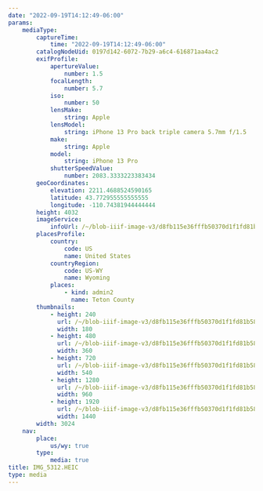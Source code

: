 ```yaml
---
date: "2022-09-19T14:12:49-06:00"
params:
    mediaType:
        captureTime:
            time: "2022-09-19T14:12:49-06:00"
        catalogNodeUid: 0197d142-6072-7b29-a6c4-616871aa4ac2
        exifProfile:
            apertureValue:
                number: 1.5
            focalLength:
                number: 5.7
            iso:
                number: 50
            lensMake:
                string: Apple
            lensModel:
                string: iPhone 13 Pro back triple camera 5.7mm f/1.5
            make:
                string: Apple
            model:
                string: iPhone 13 Pro
            shutterSpeedValue:
                number: 2083.3333223383434
        geoCoordinates:
            elevation: 2211.4688524590165
            latitude: 43.772955555555555
            longitude: -110.74381944444444
        height: 4032
        imageService:
            infoUrl: /~/blob-iiif-image-v3/d8fb115e36fffb50370d1f1fd81b587a4efd1dc7d38ed2eeb995397c22cf7d4d/info.json
        placesProfile:
            country:
                code: US
                name: United States
            countryRegion:
                code: US-WY
                name: Wyoming
            places:
                - kind: admin2
                  name: Teton County
        thumbnails:
            - height: 240
              url: /~/blob-iiif-image-v3/d8fb115e36fffb50370d1f1fd81b587a4efd1dc7d38ed2eeb995397c22cf7d4d/full/180%2C240/0/default.jpg
              width: 180
            - height: 480
              url: /~/blob-iiif-image-v3/d8fb115e36fffb50370d1f1fd81b587a4efd1dc7d38ed2eeb995397c22cf7d4d/full/360%2C480/0/default.jpg
              width: 360
            - height: 720
              url: /~/blob-iiif-image-v3/d8fb115e36fffb50370d1f1fd81b587a4efd1dc7d38ed2eeb995397c22cf7d4d/full/540%2C720/0/default.jpg
              width: 540
            - height: 1280
              url: /~/blob-iiif-image-v3/d8fb115e36fffb50370d1f1fd81b587a4efd1dc7d38ed2eeb995397c22cf7d4d/full/960%2C1280/0/default.jpg
              width: 960
            - height: 1920
              url: /~/blob-iiif-image-v3/d8fb115e36fffb50370d1f1fd81b587a4efd1dc7d38ed2eeb995397c22cf7d4d/full/1440%2C1920/0/default.jpg
              width: 1440
        width: 3024
    nav:
        place:
            us/wy: true
        type:
            media: true
title: IMG_5312.HEIC
type: media
---
```

